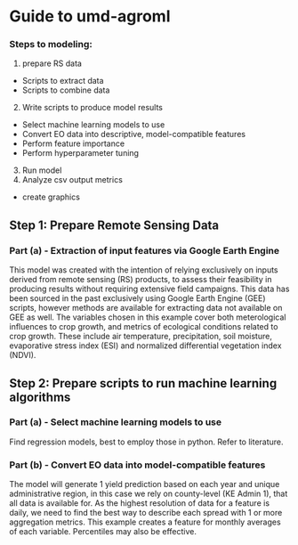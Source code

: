 # Guide to umd-agroml
### Steps to modeling: 
1. prepare RS data
- Scripts to extract data
- Scripts to combine data
2. Write scripts to produce model results
- Select machine learning models to use
- Convert EO data into descriptive, model-compatible features
- Perform feature importance
- Perform hyperparameter tuning
3. Run model
4. Analyze csv output metrics
- create graphics

## Step 1: Prepare Remote Sensing Data

### Part (a) - Extraction of input features via Google Earth Engine

This model was created with the intention of relying exclusively on inputs derived from remote sensing (RS) products, to assess their feasibility in producing results without requiring extensive field campaigns. This data has been sourced in the past exclusively using Google Earth Engine (GEE) scripts, however methods are available for extracting data not available on GEE as well. The variables chosen in this example cover both meterological influences to crop growth, and metrics of ecological conditions related to crop growth. These include air temperature, precipitation, soil moisture, evaporative stress index (ESI) and normalized differential vegetation index (NDVI). 

## Step 2: Prepare scripts to run machine learning algorithms

### Part (a) - Select machine learning models to use

Find regression models, best to employ those in python. Refer to literature.

### Part (b) - Convert EO data into model-compatible features

The model will generate 1 yield prediction based on each year and unique administrative region, in this case we rely on county-level (KE Admin 1), that all data is available for. As the highest resolution of data for a feature is daily, we need to find the best way to describe each spread with 1 or more aggregation metrics. This example creates a feature for monthly averages of each variable. Percentiles may also be effective.
